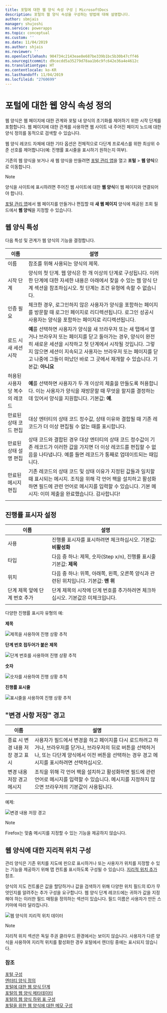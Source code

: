 ```yaml
---
title: 포털에 대한 웹 양식 속성 구성 | MicrosoftDocs
description: 포털의 웹 양식 속성을 구성하는 방법에 대해 설명합니다.
author: sbmjais
manager: shujoshi
ms.service: powerapps
ms.topic: conceptual
ms.custom: ''
ms.date: 11/04/2019
ms.author: shjais
ms.reviewer: ''
ms.openlocfilehash: 904734c2143eae8e687be339b1bc5b30b47cff46
ms.sourcegitcommit: d9cecdd5a35279d78aa1b6c9fc642e36a4e4612c
ms.translationtype: HT
ms.contentlocale: ko-KR
ms.lasthandoff: 11/04/2019
ms.locfileid: "2760699"
---
```

# <a name="define-web-form-properties-for-portals"></a>포털에 대한 웹 양식 속성 정의

웹 양식은 웹 페이지에 대한 관계와 포털 내 양식의 초기화를 제어하기 위한 시작 단계를 포함합니다. 웹 페이지에 대한 관계를 사용하면 웹 사이트 내 주어진 페이지 노드에 대한 양식 정의를 동적으로 검색할 수 있습니다.  

웹 양식 레코드 자체에 대한 기타 옵션은 전체적으로 다단계 프로세스를 위한 최상위 수준 선호를 제어합니다(예: 진행률 표시줄을 표시하기 원하는지 여부).

기존의 웹 양식을 보거나 새 웹 양식을 만들려면 [포털 관리 앱](configure-portal.md)을 열고 **포털** > **웹 양식**으로 이동합니다.

> [!Note]
> 양식을 사이트에 표시하려면 주어진 웹 사이트에 대한 **웹 양식**이 웹 페이지와 연결되어야 합니다.  

[포털 관리 앱](configure-portal.md)에서 웹 페이지를 만들거나 편집할 때 **새 웹 페이지** 양식에 제공된 조회 필드에서 **웹 양식**을 지정할 수 있습니다.

## <a name="web-form-attributes"></a>웹 양식 특성

다음 특성 및 관계가 웹 양식의 기능을 결정합니다.


|                이름                 |                                                                                                                                                                                        설명                                                                                                                                                                                         |
|-------------------------------------|--------------------------------------------------------------------------------------------------------------------------------------------------------------------------------------------------------------------------------------------------------------------------------------------------------------------------------------------------------------------------------------------|
|                이름                 |                                                                                                                                                                          참조를 위해 사용되는 양식의 제목.                                                                                                                                                                           |
|             시작 단계              |                                                                                양식의 첫 단계. 웹 양식은 한 개 이상의 단계로 구성됩니다. 이러한 단계에 대한 자세한 내용은 아래에서 찾을 수 있는 웹 양식 단계 섹션을 참조하십시오. 첫 단계는 조건 유형에 속할 수 없습니다.                                                                                |
|       인증 필요       |                                                                              체크한 경우, 로그인하지 않은 사용자가 양식을 포함하는 페이지를 방문할 때 로그인 페이지로 리디렉션됩니다. 로그인 성공시 사용자는 양식을 포함하는 페이지로 리디렉션됩니다.                                                                               |
|      로드 시 새 세션 시작      |              **예**를 선택하면 사용자가 양식을 새 브라우저 또는 새 탭에서 열거나 브라우저 또는 페이지를 닫고 돌아가는 경우, 양식이 완전히 새로운 세션을 시작하고 첫 단계에서 시작될 것입니다. 그렇지 않으면 세션이 지속되고 사용자는 브라우저 또는 페이지를 닫고 나중에 그들이 떠났던 바로 그 곳에서 재개할 수 있습니다. 기본값: **아니요**               |
| 허용된 사용자당 복수의 레코드 |                                                                                                  **예**를 선택하면 사용자가 두 개 이상의 제출을 만들도록 허용합니다. 이는 사용자가 양식을 재방문할 때 무엇을 할지를 결정하는 데 있어서 양식을 지원합니다. 기본값: **예**.                                                                                                   |
|       만료된 상태 코드 편집       |                                                                                                                    대상 엔터티의 상태 코드 정수값, 상태 이유와 결합될 때 기존 레코드가 더 이상 편집될 수 없는 때를 표시합니다.                                                                                                                     |
|     만료된 상태 설명 편집      |                                                                       상태 코드와 결합된 경우 대상 엔터티의 상태 코드 정수값이 기존 레코드가 이러한 값을 가지면 더 이상 레코드를 편집할 수 없음을 나타냅니다. 예를 들면 레코드가 통째로 업데이트되는 때입니다.                                                                       |
|        만료된 메시지 편집         | 기존 레코드의 상태 코드 및 상태 이유가 지정된 값들과 일치할 때 표시되는 메시지. 조직을 위해 각 언어 팩을 설치하고 활성화하면 필드에 관련 언어로 메시지를 입력할 수 있습니다. 기본 메시지: 이미 제출을 완료했습니다. 감사합니다! |
|                                     |                                                                                                                                                                                                                                                                                                                                                                                            |

## <a name="progress-indicator-settings"></a>진행률 표시자 설정

| 이름                              | 설명                                                                                          |
|-----------------------------------|------------------------------------------------------------------------------------------------------|
| 사용                           | 진행률 표시자를 표시하려면 체크하십시오. 기본값: **비활성화**                                      |
| 타입                              | 다음 중 하나: 제목, 숫자(Step x/n), 진행률 표시줄 기본값: **제목**                                                                                    |
| 위치                          | 다음 중 하나: 위쪽, 아래쪽, 왼쪽, 오른쪽 양식과 관련된 위치입니다. 기본값: **맨 위**                                                   |
| 단계 제목 앞에 단계 번호 추가 | 단계 제목의 시작에 단계 번호를 추가하려면 체크하십시오. 기본값은 미체크입니다. |
||

다양한 진행률 표시자 유형의 예:

**제목**

![제목을 사용하여 진행 상황 추적](../media/track-progress-title.png "제목을 사용하여 진행 상황 추적")  

**단계 번호 접두어가 붙은 제목**

![단계 번호를 사용하여 진행 상황 추적](../media/track-progress-step-number.png "단계 번호를 사용하여 진행 상황 추적")  

**숫자**

![숫자를 사용하여 진행 상황 추적](../media/track-progress-numeral.png "숫자를 사용하여 진행 상황 추적")  

**진행률 표시줄**

![표시줄을 사용하여 진행 상황 추적](../media/track-progress-bar.png "표시줄을 사용하여 진행 상황 추적")  

## <a name="save-changes-warning"></a>"변경 사항 저장" 경고 

|                 이름                  |                                                                                                                                설명                                                                                                                                |
|---------------------------------------|---------------------------------------------------------------------------------------------------------------------------------------------------------------------------------------------------------------------------------------------------------------------------|
| 종료 시 변경 내용 저장 경고 표시 |                         사용자가 필드에서 변경을 하고 페이지를 다시 로드하려고 하거나, 브라우저를 닫거나, 브라우저의 뒤로 버튼을 선택하거나, 또는 다단계 양식에서 이전 버튼을 선택하는 경우 경고 메시지를 표시하려면 선택하십시오.                         |
|     변경 내용 저장 경고 메시지      | 조직을 위해 각 언어 팩을 설치하고 활성화하면 필드에 관련 언어로 메시지를 입력할 수 있습니다. 메시지를 지정하지 않으면 브라우저의 기본값이 사용됩니다. |
|                                       |                                                                                                                                                                                                                                                                           |

예제:

![변경 내용 저장 경고](../media/save-changes-warning.png "변경 사항 저장 경고")  

>[!Note]
> Firefox는 맞춤 메시지를 지정할 수 있는 기능을 제공하지 않습니다.

## <a name="geolocation-configuration-for-web-form"></a>웹 양식에 대한 지리적 위치 구성

관리 양식은 기존 위치를 지도에 핀으로 표시하거나 또는 사용자가 위치를 지정할 수 있는 기능을 제공하기 위해 맵 컨트롤 표시하도록 구성될 수 있습니다. [지리적 위치 추가](add-geolocation.md) 참조.

양식의 지도 컨트롤은 값을 할당하거나 값을 검색하기 위해 다양한 위치 필드의 ID가 무엇인지를 알려주는 추가 구성을 요구합니다. 웹 양식 단계 레코드에는 귀하가 값을 지정해야 하는 이러한 필드 매핑을 정의하는 섹션이 있습니다. 필드 이름은 사용자가 만든 스키마에 따라 달라집니다.

![웹 양식의 지리적 위치 데이터](../media/geolocation-managed-form.png "웹 양식의 지리적 위치 데이터")

> [!Note]
> 지리적 위치 섹션은 독일 주권 클라우드 환경에서는 보이지 않습니다. 사용자가 다른 양식을 사용하여 지리적 위치를 활성화한 경우 포털에서 렌더링 중에는 표시되지 않습니다.

### <a name="see-also"></a>참조

[포털 구성](configure-portal.md)  
[엔터티 양식 정의](entity-forms.md)  
[포털에 대한 웹 양식 단계](web-form-steps.md)  
[포털의 웹 양식 메타데이터](configure-web-form-metadata.md)  
[포털의 웹 양식 하위 표 구성](configure-web-form-subgrid.md)  
[포털을 위한 웹 양식에 대한 메모 구성](../configure-notes.md)  
